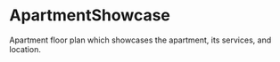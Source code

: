 # ApartmentShowcase
 Apartment floor plan which showcases the apartment, its services, and location.
